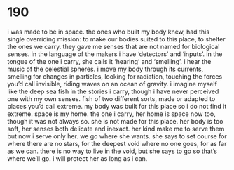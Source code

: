 # 190

i was made to be in space. the ones who built my body knew, had this single overriding mission: to make our bodies suited to this place, to shelter the ones we carry. they gave me senses that are not named for biological senses. in the language of the makers i have ‘detectors’ and ‘inputs’. in the tongue of the one i carry, she calls it ‘hearing’ and ‘smelling’. i hear the music of the celestial spheres. i move my body through its currents, smelling for changes in particles, looking for radiation, touching the forces you’d call invisible, riding waves on an ocean of gravity. i imagine myself like the deep sea fish in the stories i carry, though i have never perceived one with my own senses. fish of two different sorts, made or adapted to places you’d call extreme. my body was built for this place so i do not find it extreme. space is my home. the one i carry, her home is space now too, though it was not always so. she is not made for this place. her body is too soft, her senses both delicate and inexact. her kind make me to serve them but now i serve only her. we go where she wants. she says to set course for where there are no stars, for the deepest void where no one goes, for as far as we can. there is no way to live in the void, but she says to go so that’s where we’ll go. i will protect her as long as i can.

